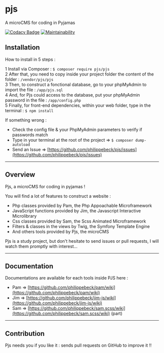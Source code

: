 # pjs

A microCMS for coding in Pyjamas

[![Codacy Badge](https://api.codacy.com/project/badge/Grade/0477066460ac45abb1b1f37e7a2a1195)](https://www.codacy.com/app/philippebeck/pjs?utm_source=github.com&amp;utm_medium=referral&amp;utm_content=philippebeck/pjs&amp;utm_campaign=Badge_Grade)
[![Maintainability](https://api.codeclimate.com/v1/badges/494bef12c278fde9e110/maintainability)](https://codeclimate.com/github/philippebeck/pjs/maintainability)

## Installation

How to install in 5 steps :

1   Install via Composer : `$ composer require pjs/pjs`  
2   After that, you need to copy inside your project folder the content of the folder : `/vendor/pjs/pjs`  
3   Then, to construct a fonctional database, go to your phpMyAdmin to import the file : `/app/pjs.sql`  
4   And, for Pjs could access to the database, put your phpMyAdmin password in the file : `/app/config.php`  
5   Finally, for front-end dependencies, within your web folder, type in the terminal : `$ npm install`  

If something wrong :
-   Check the config file & your PhpMyAdmin parameters to verify if passwords match  
-   Type in your terminal at the root of the project => `$ composer dump-autoload`  
-   Send an Issue => [https://github.com/philippebeck/pjs/issues](https://github.com/philippebeck/pjs/issues)  

---

## Overview

Pjs, a microCMS for coding in pyjamas !

You will find a lot of features to construct a website :  
-   Php classes provided by Pam, the Php Appoachable Microframework  
-   JavaScript functions provided by Jim, the Javascript Interactive Microlibrary  
-   Css classes provided by Sam, the Scss Animated Microframework  
-   Filters & classes in the views by Twig, the Symfony Template Engine  
-   And others tools provided by Pjs, the microCMS  

Pjs is a study project, but don't hesitate to send issues or pull requests, I will watch them promptly with interest...

---

## Documentation

Documentations are available for each tools inside PJS here :
-   Pam => [https://github.com/philippebeck/pam/wiki](https://github.com/philippebeck/pam/wiki)  
-   Jim => [https://github.com/philippebeck/jim-js/wiki](https://github.com/philippebeck/jim-js/wiki)  
-   Sam => [https://github.com/philippebeck/sam.scss/wiki](https://github.com/philippebeck/sam.scss/wiki) (part)  

---

## Contribution

Pjs needs you if you like it : sends pull requests on GitHub to improve it !!
